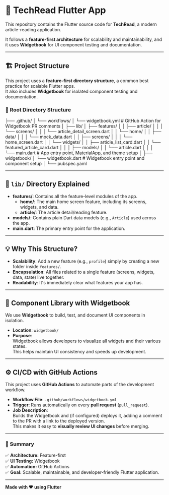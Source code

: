 # 📰 TechRead Flutter App

This repository contains the Flutter source code for **TechRead**, a modern article-reading application.

It follows a **feature-first architecture** for scalability and maintainability, and it uses **Widgetbook** for UI component testing and documentation.

---

## 🏗️ Project Structure

This project uses a **feature-first directory structure**, a common best practice for scalable Flutter apps.  
It also includes **Widgetbook** for isolated component testing and documentation.

### 📂 Root Directory Structure


├── .github/
│ └── workflows/
│ └── widgetbook.yml # GitHub Action for Widgetbook PR comments
│
├── lib/
│ ├── features/
│ │ ├── article/
│ │ │ └── screens/
│ │ │ └── article_detail_screen.dart
│ │ └── home/
│ │ ├── data/
│ │ │ └── mock_data.dart
│ │ ├── screens/
│ │ │ └── home_screen.dart
│ │ └── widgets/
│ │ ├── article_list_card.dart
│ │ └── featured_article_card.dart
│ │
│ ├── models/
│ │ └── article.dart
│ │
│ └── main.dart # App entry point, MaterialApp, and theme setup
│
├── widgetbook/
│ └── widgetbook.dart # Widgetbook entry point and component setup
│
└── pubspec.yaml


---

## 📁 `lib/` Directory Explained

- **features/**: Contains all the feature-level modules of the app.
  - **home/**: The main home screen feature, including its screens, widgets, and data.
  - **article/**: The article detail/reading feature.
- **models/**: Contains plain Dart data models (e.g., `Article`) used across the app.
- **main.dart**: The primary entry point for the application.

---

## 💡 Why This Structure?

- **Scalability**: Add a new feature (e.g., `profile`) simply by creating a new folder inside `features/`.
- **Encapsulation**: All files related to a single feature (screens, widgets, data, state) live together.
- **Readability**: It's immediately clear what features your app has.

---

## 🧩 Component Library with Widgetbook

We use **Widgetbook** to build, test, and document UI components in isolation.

- **Location**: `widgetbook/`
- **Purpose**:  
  Widgetbook allows developers to visualize all widgets and their various states.  
  This helps maintain UI consistency and speeds up development.

---

## ⚙️ CI/CD with GitHub Actions

This project uses **GitHub Actions** to automate parts of the development workflow.

- **Workflow File**: `.github/workflows/widgetbook.yml`
- **Trigger**: Runs automatically on every **pull request** (`pull_request`).
- **Job Description**:  
  Builds the Widgetbook and (if configured) deploys it, adding a comment to the PR with a link to the deployed version.  
  This makes it easy to **visually review UI changes** before merging.

---

### 🧠 Summary

✅ **Architecture:** Feature-first  
✅ **UI Testing:** Widgetbook  
✅ **Automation:** GitHub Actions  
✅ **Goal:** Scalable, maintainable, and developer-friendly Flutter application.

---

**Made with ❤️ using Flutter**
